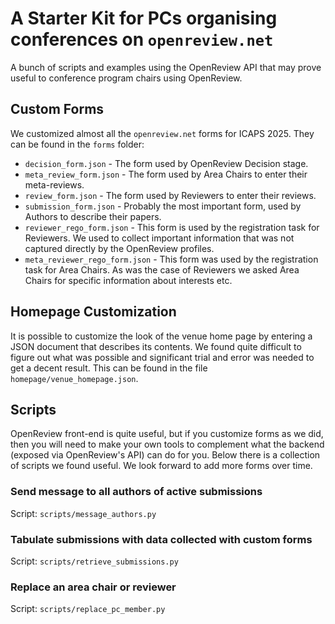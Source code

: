 # A Starter Kit for PCs organising conferences on `openreview.net`

A bunch of scripts and examples using the OpenReview API that may prove useful to conference program chairs using OpenReview.

## Custom Forms

We customized almost all the `openreview.net` forms for ICAPS 2025. They can be found in the `forms` folder:

 - `decision_form.json` - The form used by OpenReview Decision stage.
 - `meta_review_form.json` - The form used by Area Chairs to enter their meta-reviews.
 - `review_form.json` - The form used by Reviewers to enter their reviews.
 - `submission_form.json` - Probably the most important form, used by Authors to describe their papers.
 - `reviewer_rego_form.json` - This form is used by the registration task for Reviewers. We used to collect important 
 information that was not captured directly by the OpenReview profiles.
 - `meta_reviewer_rego_form.json` - This form was used by the registration task for Area Chairs. As was the case of 
 Reviewers we asked Area Chairs for specific information about interests etc.

## Homepage Customization

It is possible to customize the look of the venue home page by entering a JSON document that describes its contents. 
We found quite difficult to figure out what was possible and significant trial and error was needed to get a decent
result. This can be found in the file `homepage/venue_homepage.json`.

## Scripts

OpenReview front-end is quite useful, but if you customize forms as we did, then you will need to make your own tools
to complement what the backend (exposed via OpenReview's API) can do for you. Below there is a collection of scripts we
found useful. We look forward to add more forms over time.

### Send message to all authors of active submissions

Script: `scripts/message_authors.py`

### Tabulate submissions with data collected with custom forms

Script: `scripts/retrieve_submissions.py`

### Replace an area chair or reviewer

Script: `scripts/replace_pc_member.py`
